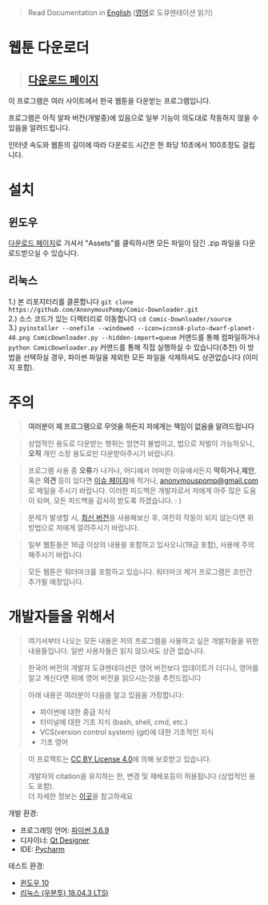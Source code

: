 >Read Documentation in [English](https://github.com/AnonymousPomp/Comic-Downloader/blob/master/README.md) ([영어](https://github.com/AnonymousPomp/Comic-Downloader/blob/master/README.md)로 도큐멘테이션 읽기)

# 웹툰 다운로더
> ## [다운로드 페이지](https://github.com/AnonymousPomp/Comic-Downloader/releases/)

이 프로그램은 여러 사이트에서 한국 웹툰을 다운받는 프로그램입니다.

프로그램은 아직 알파 버전(개발중)에 있음으로 일부 기능이 의도대로 작동하지 않을 수 있음을 알려드립니다.

인터넷 속도와 웹툰의 길이에 따라 다운로드 시간은 한 화당 10초에서 100초정도 걸립니다.

# 설치
## 윈도우
[다운로드 페이지](https://github.com/AnonymousPomp/Comic-Downloader/releases)로 가셔서 "Assets"를 클릭하시면 모든 파일이 담긴 .zip 파일을 다운로드받으실 수 있습니다.

## 리눅스
1.) 본 리포지터리를 클론합니다 `git clone https://github.com/AnonymousPomp/Comic-Downloader.git`<br>
2.) 소스 코드가 있는 디렉터리로 이동합니다 `cd Comic-Downloader/source`<br>
3.) `pyinstaller --onefile --windowed --icon=icons8-pluto-dwarf-planet-48.png ComicDownloader.py --hidden-import=queue` 커맨드를 통해 컴파일하거나 `python ComicDownloader.py` 커맨드를 통해 직접 실행하실 수 있습니다(추천) 이 방법을 선택하실 경우, 파이썬 파일을 제외한 모든 파일을 삭제하셔도 상관없습니다 (이미지 포함).

# 주의
>**여러분이 제 프로그램으로 무엇을 하든지 저에게는 책임이 없음을 알려드립니다**

>상업적인 용도로 다운받는 행위는 엄연히 불법이고, 법으로 처벌이 가능하오니, **오직** 개인 소장 용도로만 다운받아주시기 바랍니다.

>프로그램 사용 중 **오류**가 나거나, 어디에서 어떠한 이유에서든지 **막히거나**,**제안**, 혹은 **의견** 등이 있다면 [이슈 페이지](https://github.com/AnonymousPomp/Comic-Downloader/issues)에 적거나, <anonymouspomp@gmail.com>로 메일을 주시기 바랍니다. 이러한 피드백은 개발자로서 저에게 아주 많은 도움이 되며, 모든 피드백을 감사히 받도록 하겠습니다. : )

>문제가 발생할 시, [최신 버전](https://github.com/AnonymousPomp/Comic-Downloader/releases/latest)을 사용해보신 후, 여전히 작동이 되지 않는다면 위 방법으로 저에게 알려주시기 바랍니다.

>일부 웹툰들은 16금 이상의 내용을 포함하고 있사오니(19금 포함), 사용에 주의해주시기 바랍니다.

>모든 웹툰은 워터마크를 포함하고 있습니다. 워터마크 제거 프로그램은 조만간 추가될 예정입니다.

# 개발자들을 위해서
>여기서부터 나오는 모든 내용은 저의 프로그램을 사용하고 싶은 개발자들을 위한 내용들입니다. 일반 사용자들은 읽지 않으셔도 상관 없습니다.

>한국어 버전의 개발자 도큐멘테이션은 영어 버전보다 업데이트가 더디니, 영어를 알고 계신다면 위에 영어 버전을 읽으시는것을 추천드립니다

>아래 내용은 여러분이 다음을 알고 있음을 가정합니다:
>- 파이썬에 대한 중급 지식
>- 터미널에 대한 기초 지식 (bash, shell, cmd, etc.)
>- VCS(version control system) (git)에 대한 기초적인 지식
>- 기초 영어

>이 프로젝트는 [CC BY License 4.0](https://creativecommons.org/licenses/by/4.0/)에 의해 보호받고 있습니다.
>
>개발자의 citation을 유지하는 한, 변경 및 재배포등이 허용됩니다 (상업적인 용도 포함).<br>
더 자세한 정보는 [이곳](https://en.wikipedia.org/wiki/Creative_Commons_license#Types_of_licenses)을 참고하세요

개발 환경:
- 프로그래밍 언어: [파이썬 3.6.9](https://www.python.org)
- 디자이너: [Qt Designer](https://doc.qt.io/qt-5/qtdesigner-manual.html)
- IDE: [Pycharm](https://www.jetbrains.com/pycharm/download)

테스트 환경:
- [윈도우 10](https://www.microsoft.com/en-us/software-download/windows10ISO)
- [리눅스 (우분투) 18.04.3 LTS)](https://ubuntu.com/download/desktop)